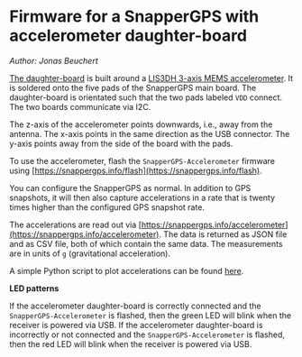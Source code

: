# Firmware for a SnapperGPS with accelerometer daughter-board

*Author: Jonas Beuchert*

[The daughter-board](https://github.com/SnapperGPS/snappergps-accelerometer-daughterboard) is built around a [LIS3DH 3-axis MEMS accelerometer](https://www.st.com/en/mems-and-sensors/lis3dh.html).
It is soldered onto the five pads of the SnapperGPS main board.
The daughter-board is orientated such that the two pads labeled `VDD` connect.
The two boards communicate via I2C.

The z-axis of the accelerometer points downwards, i.e., away from the antenna.
The x-axis points in the same direction as the USB connector.
The y-axis points away from the side of the board with the pads.

To use the accelerometer, flash the `SnapperGPS-Accelerometer` firmware using [https://snappergps.info/flash](https://snappergps.info/flash).

You can configure the SnapperGPS as normal.
In addition to GPS snapshots, it will then also capture accelerations in a rate that is twenty times higher than the configured GPS snapshot rate.

The accelerations are read out via [https://snappergps.info/accelerometer](https://snappergps.info/accelerometer).
The data is returned as JSON file and as CSV file, both of which contain the same data.
The measurements are in units of `g` (gravitational acceleration).

A simple Python script to plot accelerations can be found [here](https://github.com/snapperGPS/snappergps-scripts).

**LED patterns**

If the accelerometer daughter-board is correctly connected and the `SnapperGPS-Accelerometer` is flashed, then the green LED will blink when the receiver is powered via USB.
If the accelerometer daughter-board is incorrectly or not connected and the `SnapperGPS-Accelerometer` is flashed, then the red LED will blink when the receiver is powered via USB.
